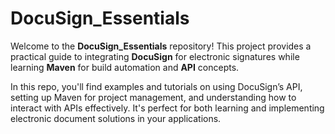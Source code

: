 # DocuSign_Essentials

Welcome to the **DocuSign_Essentials** repository! This project provides a practical guide to integrating **DocuSign** for electronic signatures while learning **Maven** for build automation and **API** concepts.

In this repo, you'll find examples and tutorials on using DocuSign’s API, setting up Maven for project management, and understanding how to interact with APIs effectively. It's perfect for both learning and implementing electronic document solutions in your applications.
